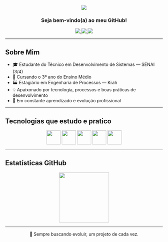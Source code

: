 <p align="center">
  <img src="https://capsule-render.vercel.app/api?type=waving&color=0:0F2027,50:2C5364,100:203A43&height=150&section=header&text=Carlos%20Jhonne&fontSize=40&fontAlign=center&animation=fadeIn" />
</p>

<h3 align="center">Seja bem-vindo(a) ao meu GitHub!</h3>

<div align="center">
  
  <a href="mailto:carlosjhonne7@gmail.com">
    <img src="https://img.shields.io/badge/Gmail-D14836?style=for-the-badge&logo=gmail&logoColor=white" />
  </a>
  <a href="https://www.linkedin.com/in/carlos-jhonne-8096a42a5/">
    <img src="https://img.shields.io/badge/LinkedIn-0077B5?style=for-the-badge&logo=linkedin&logoColor=white" />
  </a>
  <a href="https://www.instagram.com/">
    <img src="https://img.shields.io/badge/Instagram-E4405F?style=for-the-badge&logo=instagram&logoColor=white" />
  </a>

</div>

---

## Sobre Mim

- 🎓 Estudante do Técnico em Desenvolvimento de Sistemas — SENAI (3/4)  
- 🎒 Cursando o 3º ano do Ensino Médio  
- 🏭 Estagiário em Engenharia de Processos — Krah  
- 💡 Apaixonado por tecnologia, processos e boas práticas de desenvolvimento  
- 🚀 Em constante aprendizado e evolução profissional  
---

## Tecnologias que estudo e pratico

<div align="center">
  <img src="https://cdn.jsdelivr.net/gh/devicons/devicon/icons/java/java-original.svg" width="45px" />
  <img src="https://cdn.jsdelivr.net/gh/devicons/devicon/icons/spring/spring-original.svg" width="45px" />
  <img src="https://cdn.jsdelivr.net/gh/devicons/devicon/icons/mysql/mysql-original.svg" width="45px" />
  <img src="https://cdn.jsdelivr.net/gh/devicons/devicon/icons/html5/html5-original.svg" width="45px" />
  <img src="https://cdn.jsdelivr.net/gh/devicons/devicon/icons/css3/css3-original.svg" width="45px" />
</div>

---

## Estatísticas GitHub

<div align="center">
  <img height="160em" src="https://github-readme-stats.vercel.app/api?username=JhonneSB&show_icons=true&theme=tokyonight&hide_title=true"/>
</div>

---

<p align="center">🚀 Sempre buscando evoluir, um projeto de cada vez.</p>

